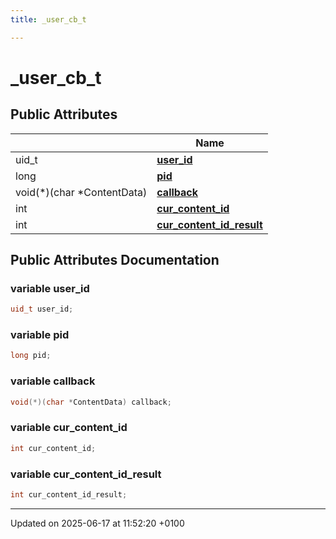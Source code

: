 ```yaml
---
title: _user_cb_t

---
```


# _user_cb_t





## Public Attributes

|                | Name           |
| -------------- | -------------- |
| uid_t | **[user_id](struct__user__cb__t.md#variable-user-id)**  |
| long | **[pid](struct__user__cb__t.md#variable-pid)**  |
| void(*)(char *ContentData) | **[callback](struct__user__cb__t.md#variable-callback)**  |
| int | **[cur_content_id](struct__user__cb__t.md#variable-cur-content-id)**  |
| int | **[cur_content_id_result](struct__user__cb__t.md#variable-cur-content-id-result)**  |

## Public Attributes Documentation

### variable user_id

```cpp
uid_t user_id;
```


### variable pid

```cpp
long pid;
```


### variable callback

```cpp
void(*)(char *ContentData) callback;
```


### variable cur_content_id

```cpp
int cur_content_id;
```


### variable cur_content_id_result

```cpp
int cur_content_id_result;
```


-------------------------------

Updated on 2025-06-17 at 11:52:20 +0100